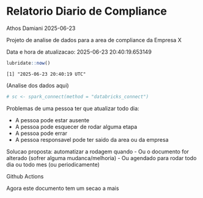 # Relatorio Diario de Compliance
Athos Damiani
2025-06-23

Projeto de analise de dados para a area de compliance da Empresa X

Data e hora de atualizacao: 2025-06-23 20:40:19.653149

``` r
lubridate::now()
```

    [1] "2025-06-23 20:40:19 UTC"

(Analise dos dados aqui)

``` r
# sc <- spark_connect(method = "databricks_connect")
```

Problemas de uma pessoa ter que atualizar todo dia:

-   A pessoa pode estar ausente
-   A pessoa pode esquecer de rodar alguma etapa
-   A pessoa pode errar
-   A pessoa responsavel pode ter saido da area ou da empresa

Solucao proposta: automatizar a rodagem quando - Ou o documento for
alterado (sofrer alguma mudanca/melhoria) - Ou agendado para rodar todo
dia ou todo mes (ou periodicamente)

Github Actions

Agora este documento tem um secao a mais
